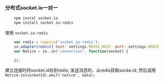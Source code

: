 ### 分布式socket.io一对一

``` bash
    npm instal socket.io
    npm install socket.io-redis
```

使用 `socket.io-redis`

``` js
    var redis = require('socket.io-redis');
    io.adapter(redis({ host: settings.REDIS_HOST, port: settings.REDIS_PORT }));
    var Notice = io..on('connection', function(socket) {
    
    });
```

建立连接时将socket.id存到redis;
发送消息时，从redis获取socke.id;
然后调用 `Notice.to(socketId).emit('notice', data);`
